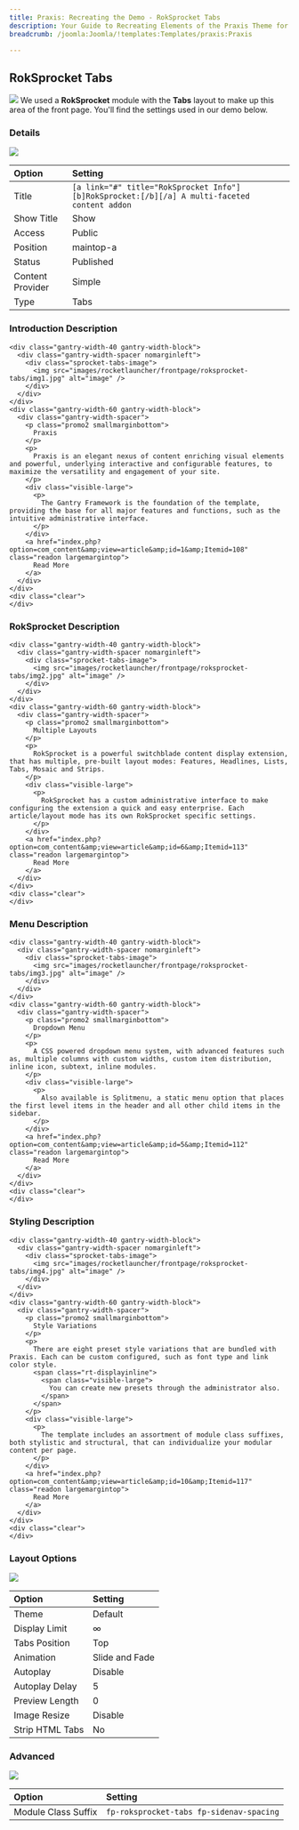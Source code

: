 ```yaml
---
title: Praxis: Recreating the Demo - RokSprocket Tabs
description: Your Guide to Recreating Elements of the Praxis Theme for Joomla
breadcrumb: /joomla:Joomla/!templates:Templates/praxis:Praxis

---
```


RokSprocket Tabs
-----
![][demo]
We used a **RokSprocket** module with the **Tabs** layout to make up this area of the front page. You'll find the settings used in our demo below.

### Details
![][demo2]

| Option           | Setting                                                                                      |  
| :--------------- | :------------------------------------------------------------------------------------------- |  
| Title            | `[a link="#" title="RokSprocket Info"][b]RokSprocket:[/b][/a] A multi-faceted content addon` |  
| Show Title       | Show                                                                                         |  
| Access           | Public                                                                                       |  
| Position         | maintop-a                                                                                    |  
| Status           | Published                                                                                    |  
| Content Provider | Simple                                                                                       |  
| Type             | Tabs                                                                                         |  

### Introduction Description
~~~
<div class="gantry-width-40 gantry-width-block">
  <div class="gantry-width-spacer nomarginleft">
    <div class="sprocket-tabs-image">
      <img src="images/rocketlauncher/frontpage/roksprocket-tabs/img1.jpg" alt="image" />
    </div>
  </div>
</div>
<div class="gantry-width-60 gantry-width-block">
  <div class="gantry-width-spacer">
    <p class="promo2 smallmarginbottom">
      Praxis
    </p>
    <p>
      Praxis is an elegant nexus of content enriching visual elements and powerful, underlying interactive and configurable features, to maximize the versatility and engagement of your site.
    </p>
    <div class="visible-large">
      <p>
        The Gantry Framework is the foundation of the template, providing the base for all major features and functions, such as the intuitive administrative interface.
      </p>
    </div>
    <a href="index.php?option=com_content&amp;view=article&amp;id=1&amp;Itemid=108" class="readon largemargintop">
      Read More
    </a>
  </div>
</div>
<div class="clear">
</div>
~~~

### RokSprocket Description
~~~
<div class="gantry-width-40 gantry-width-block">
  <div class="gantry-width-spacer nomarginleft">
    <div class="sprocket-tabs-image">
      <img src="images/rocketlauncher/frontpage/roksprocket-tabs/img2.jpg" alt="image" />
    </div>
  </div>
</div>
<div class="gantry-width-60 gantry-width-block">
  <div class="gantry-width-spacer">
    <p class="promo2 smallmarginbottom">
      Multiple Layouts
    </p>
    <p>
      RokSprocket is a powerful switchblade content display extension, that has multiple, pre-built layout modes: Features, Headlines, Lists, Tabs, Mosaic and Strips.
    </p>
    <div class="visible-large">
      <p>
        RokSprocket has a custom administrative interface to make configuring the extension a quick and easy enterprise. Each article/layout mode has its own RokSprocket specific settings.
      </p>
    </div>
    <a href="index.php?option=com_content&amp;view=article&amp;id=6&amp;Itemid=113" class="readon largemargintop">
      Read More
    </a>
  </div>
</div>
<div class="clear">
</div>
~~~

### Menu Description
~~~
<div class="gantry-width-40 gantry-width-block">
  <div class="gantry-width-spacer nomarginleft">
    <div class="sprocket-tabs-image">
      <img src="images/rocketlauncher/frontpage/roksprocket-tabs/img3.jpg" alt="image" />
    </div>
  </div>
</div>
<div class="gantry-width-60 gantry-width-block">
  <div class="gantry-width-spacer">
    <p class="promo2 smallmarginbottom">
      Dropdown Menu
    </p>
    <p>
      A CSS powered dropdown menu system, with advanced features such as, multiple columns with custom widths, custom item distribution, inline icon, subtext, inline modules.
    </p>
    <div class="visible-large">
      <p>
        Also available is Splitmenu, a static menu option that places the first level items in the header and all other child items in the sidebar.
      </p>
    </div>
    <a href="index.php?option=com_content&amp;view=article&amp;id=5&amp;Itemid=112" class="readon largemargintop">
      Read More
    </a>
  </div>
</div>
<div class="clear">
</div>
~~~

### Styling Description
~~~
<div class="gantry-width-40 gantry-width-block">
  <div class="gantry-width-spacer nomarginleft">
    <div class="sprocket-tabs-image">
      <img src="images/rocketlauncher/frontpage/roksprocket-tabs/img4.jpg" alt="image" />
    </div>
  </div>
</div>
<div class="gantry-width-60 gantry-width-block">
  <div class="gantry-width-spacer">
    <p class="promo2 smallmarginbottom">
      Style Variations
    </p>
    <p>
      There are eight preset style variations that are bundled with Praxis. Each can be custom configured, such as font type and link color style.
      <span class="rt-displayinline">
        <span class="visible-large">
          You can create new presets through the administrator also.
        </span>
      </span>
    </p>
    <div class="visible-large">
      <p>
        The template includes an assortment of module class suffixes, both stylistic and structural, that can individualize your modular content per page.
      </p>
    </div>
    <a href="index.php?option=com_content&amp;view=article&amp;id=10&amp;Itemid=117" class="readon largemargintop">
      Read More
    </a>
  </div>
</div>
<div class="clear">
</div>
~~~

### Layout Options
![][demo3]

| Option          | Setting        |  
| :-------------- | :------------- |  
| Theme           | Default        |  
| Display Limit   | ∞              |  
| Tabs Position   | Top            |  
| Animation       | Slide and Fade |  
| Autoplay        | Disable        |  
| Autoplay Delay  | 5              |  
| Preview Length  | 0              |  
| Image Resize    | Disable        |  
| Strip HTML Tabs | No             |  

### Advanced
![][demo4]

| Option              | Setting                                  |  
| :------------------ | :--------------------------------------- |  
| Module Class Suffix | `fp-roksprocket-tabs fp-sidenav-spacing` |  

[demo]: assets/demo_8.jpeg
[demo2]: assets/tabs_1.jpeg
[demo3]: assets/tabs_2.jpeg
[demo4]: assets/tabs_3.jpeg